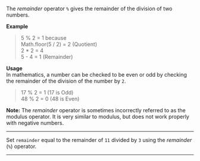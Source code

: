 <div class="challenge-instructions basic-javascript"><div><section id="description">
<p>The <dfn>remainder</dfn> operator <code>%</code> gives the remainder of the division of two numbers.</p>
<p><strong>Example</strong></p>
<blockquote>5 % 2 = 1 because<br/>Math.floor(5 / 2) = 2 (Quotient)<br/>2 * 2 = 4<br/>5 - 4 = 1 (Remainder)</blockquote>
<p><strong>Usage</strong><br/>
In mathematics, a number can be checked to be even or odd by checking the remainder of the division of the number by <code>2</code>.</p>
<blockquote>17 % 2 = 1 (17 is Odd)<br/>48 % 2 = 0 (48 is Even)</blockquote>
<p><strong>Note:</strong> The <dfn>remainder</dfn> operator is sometimes incorrectly referred to as the modulus operator. It is very similar to modulus, but does not work properly with negative numbers.</p>
</section></div><hr/><div><section id="instructions">
<p>Set <code>remainder</code> equal to the remainder of <code>11</code> divided by <code>3</code> using the <dfn>remainder</dfn> (<code>%</code>) operator.</p>
</section></div><hr/></div>